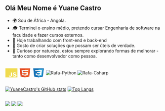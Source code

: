 ## Olá Meu Nome é Yuane Castro

- 🌍 Sou de África - Angola.
- 🎓 Terminei o ensino médio, pretendo cursar Engenharia de software na faculdade e fazer cursos externos.
- 🔭 Hoje trabalhando com front-end e back-end
- 🌱 Gosto de criar soluções que possam ser úteis de verdade.
- 📓 Curioso por natureza, estou sempre explorando formas de melhorar - tanto como desenvolvedor como pessoa.

<div style="display: inline_block"><br>
  <img align="center" alt="Rafa-Js" height="30" width="40" src="https://raw.githubusercontent.com/devicons/devicon/master/icons/javascript/javascript-plain.svg">
  <img align="center" alt="Rafa-HTML" height="30" width="40" src="https://raw.githubusercontent.com/devicons/devicon/master/icons/html5/html5-original.svg">
  <img align="center" alt="Rafa-CSS" height="30" width="40" src="https://raw.githubusercontent.com/devicons/devicon/master/icons/css3/css3-original.svg">
  <img align="center" alt="Rafa-Python" height="30" width="40" src="https://cdn.jsdelivr.net/gh/devicons/devicon@latest/icons/nodejs/nodejs-original.svg">
  <img align="center" alt="Rafa-Csharp" height="30" width="40" src="https://cdn.jsdelivr.net/gh/devicons/devicon@latest/icons/postgresql/postgresql-original.svg">
</div>

##

[![YuaneCastro's GitHub stats](https://github-readme-stats.vercel.app/api?username=YuaneCastro&show_icons=true&title_color=ff69b4&icon_color=ffd700&text_color=00bfff&bg_color=2c003e)](https://github.com/YuaneCastro/github-readme-stats)
[![Top Langs](https://github-readme-stats.vercel.app/api/top-langs/?username=YuaneCastro&title_color=ff69b4&text_color=00bfff&bg_color=2c003e)](https://github.com/YuaneCastro/github-readme-stats)



##
<div> 
  <a href="https://www.youtube.com/@just_yuane" target="_blank"><img src="https://img.shields.io/badge/YouTube-FF0000?style=for-the-badge&logo=youtube&logoColor=white" target="_blank"></a>
  <a href="https://www.instagram.com/yuane_lc/" target="_blank"><img src="https://img.shields.io/badge/-Instagram-%23E4405F?style=for-the-badge&logo=instagram&logoColor=white" target="_blank"></a>
  <a href="https://www.linkedin.com/in/yuane-castro-5395b1316/" target="_blank"><img src="https://img.shields.io/badge/-LinkedIn-%230077B5?style=for-the-badge&logo=linkedin&logoColor=white" target="_blank"></a> 
</div>
